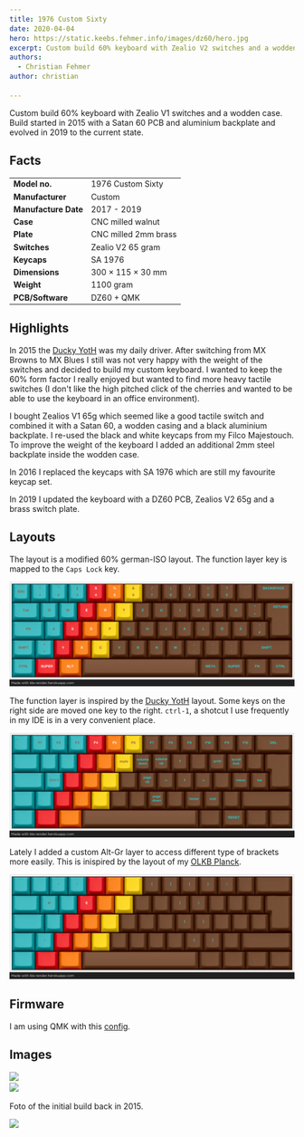 ```yaml
---
title: 1976 Custom Sixty
date: 2020-04-04
hero: https://static.keebs.fehmer.info/images/dz60/hero.jpg
excerpt: Custom build 60% keyboard with Zealio V2 switches and a wodden case.
authors:
  - Christian Fehmer
author: christian

---
```


Custom build 60% keyboard with Zealio V1 switches and a wodden case. Build started in 2015 with a Satan 60 PCB and aluminium backplate and evolved in 2019 to the current state.

## Facts 

| | |
|---------------------|-----------------------------------------------------------------------------------------------|
| **Model no.** | 1976 Custom Sixty |
| **Manufacturer** | Custom |
| **Manufacture Date** | 2017 - 2019 |
| **Case** | CNC milled walnut |
| **Plate** | CNC milled 2mm brass |
| **Switches** | Zealio V2 65 gram |
| **Keycaps** | SA 1976 |
| **Dimensions** | 300 × 115 × 30 mm |
| **Weight** | 1100 gram |
| **PCB/Software** | DZ60 + QMK |


## Highlights

In 2015 the [Ducky YotH](/post/2020-04-02-ducky-yoth/) was my daily driver. After switching from MX Browns to MX Blues I still was not very happy with the weight of the switches and decided to build my custom keyboard. I wanted to keep the 60% form factor I really enjoyed but wanted to find more heavy tactile switches (I don't like the high pitched click of the cherries and wanted to be able to use the keyboard in an office environment).

I bought Zealios V1 65g which seemed like a good tactile switch and combined it with a Satan 60, a wodden casing and a black aluminium backplate. I re-used the black and white keycaps from my Filco Majestouch. To improve the weight of the keyboard I added an additional 2mm steel backplate inside the wodden case.

In 2016 I replaced the keycaps with SA 1976 which are still my favourite keycap set.

In 2019 I updated the keyboard with a DZ60 PCB, Zealios V2 65g and a brass switch plate.


## Layouts

The layout is a modified 60% german-ISO layout. The function layer key is mapped to the `Caps Lock` key.

<div class="Image__Medium">
  <img src="https://github.com/fehmer/qmk_firmware/raw/fehmer/keyboards/dz60/keymaps/fehmer/docs/layer-qwertz-render.png"  />
</div>


The function layer is inspired by the [Ducky YotH](/post/2020-04-02-ducky-yoth/) layout. Some keys on the right side are moved one key to the right. `ctrl-1`, a shotcut I use frequently in my IDE is in a very convenient place.

<div class="Image__Medium">
  <img src="https://github.com/fehmer/qmk_firmware/raw/fehmer/keyboards/dz60/keymaps/fehmer/docs/layer-fn1-render.png"  />
</div>

Lately I added a custom Alt-Gr layer to access different type of brackets more easily. This is inispired by the layout of my [OLKB Planck](https://keebs.fehmer.info/post/2020-04-05-planck/#layouts).

<div class="Image__Medium">
  <img src="https://github.com/fehmer/qmk_firmware/raw/fehmer/keyboards/dz60/keymaps/fehmer/docs/layer-altgr-render.png"  />
</div>

## Firmware

I am using QMK with this [config](https://github.com/fehmer/qmk_firmware/tree/fehmer/keyboards/dz60/keymaps/fehmer).

## Images


<div class="Image__Large">
  <img src="https://static.keebs.fehmer.info/images/dz60/1.jpg"  />
</div>

<div class="Image__Large">
  <img src="https://static.keebs.fehmer.info/images/dz60/2.jpg"  />
</div>

Foto of the initial build back in 2015.

<div class="Image__Large">
  <img src="https://static.keebs.fehmer.info/images/dz60/3.jpg"  />
</div>